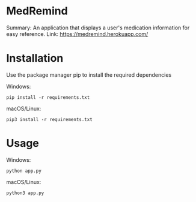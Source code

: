 # MedRemind
Summary: An application that displays a user's medication information for easy reference.
Link: https://medremind.herokuapp.com/

# Installation
Use the package manager pip to install the required dependencies

Windows:
```
pip install -r requirements.txt 
```

macOS/Linux:
```
pip3 install -r requirements.txt
```

# Usage
Windows:
```
python app.py
```

macOS/Linux:
```
python3 app.py
```
